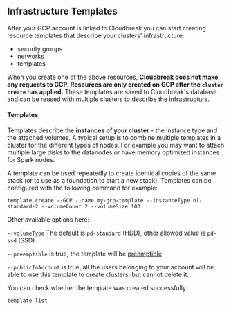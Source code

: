 ## Infrastructure Templates

After your GCP account is linked to Cloudbreak you can start creating resource templates that describe your clusters'
infrastructure:

- security groups
- networks
- templates

When you create one of the above resources, **Cloudbreak does not make any requests to GCP. Resources are only created
 on GCP after the `cluster create` has applied.** These templates are saved to Cloudbreak's database and can be
 reused with multiple clusters to describe the infrastructure.

#### Templates

Templates describe the **instances of your cluster** - the instance type and the attached volumes. A typical setup is
 to combine multiple templates in a cluster for the different types of nodes. For example you may want to attach multiple
 large disks to the datanodes or have memory optimized instances for Spark nodes.

A template can be used repeatedly to create identical copies of the same stack (or to use as a foundation to start a
new stack). Templates can be configured with the following command for example:
```
template create --GCP --name my-gcp-template --instanceType n1-standard-2 --volumeCount 2 --volumeSize 100
```
Other available options here:

`--volumeType` The default is `pd-standard` (HDD), other allowed value is `pd-ssd`
(SSD).

`--preemptible` is true, the template will be [preemptible](https://cloud.google.com/compute/docs/instances/preemptible)

`--publicInAccount` is true, all the users belonging to your account will be able to use this template
to create clusters, but cannot delete it.

You can check whether the template was created successfully
```
template list
```
